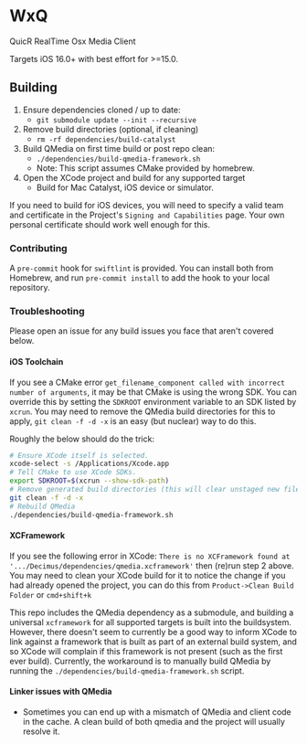 # WxQ

QuicR RealTime Osx Media Client

Targets iOS 16.0+ with best effort for >=15.0.

## Building

1. Ensure dependencies cloned / up to date:
    - `git submodule update --init --recursive`
2. Remove build directories (optional, if cleaning)
    - `rm -rf dependencies/build-catalyst`
3. Build QMedia on first time build or post repo clean:
    - `./dependencies/build-qmedia-framework.sh`
    - Note: This script assumes CMake provided by homebrew.
4. Open the XCode project and build for any supported target
    - Build for Mac Catalyst, iOS device or simulator.

If you need to build for iOS devices, you will need to specify a valid team and certificate in the Project's `Signing and Capabilities` page. Your own personal certificate should work well enough for this.

### Contributing

A `pre-commit` hook for `swiftlint` is provided. You can install both from Homebrew, and run `pre-commit install` to add the hook to your local repository.

### Troubleshooting

Please open an issue for any build issues you face that aren't covered below.

#### iOS Toolchain

If you see a CMake error `get_filename_component called with incorrect number of arguments`, it may be that CMake is using the wrong SDK. You can override this by setting the `SDKROOT` environment variable to an SDK listed by `xcrun`. You may need to remove the QMedia build directories for this to apply, `git clean -f -d -x` is an easy (but nuclear) way to do this.

Roughly the below should do the trick:

```bash
# Ensure XCode itself is selected.
xcode-select -s /Applications/Xcode.app
# Tell CMake to use XCode SDKs.
export SDKROOT=$(xcrun --show-sdk-path)
# Remove generated build directories (this will clear unstaged new files).
git clean -f -d -x
# Rebuild QMedia
./dependencies/build-qmedia-framework.sh
```

#### XCFramework

If you see the following error in XCode: `There is no XCFramework found at '.../Decimus/dependencies/qmedia.xcframework'` then (re)run step 2 above. You may need to clean your XCode build for it to notice the change if you had already opened the project, you can do this from `Product->Clean Build Folder` or `cmd+shift+k`

This repo includes the QMedia dependency as a submodule, and building a universal `xcframework` for all supported targets is built into the buildsystem. However, there doesn't seem to currently be a good way to inform XCode to link against a framework that is built as part of an external build system, and so XCode will complain if this framework is not present (such as the first ever build). Currently, the workaround is to manually build QMedia by running the `./dependencies/build-qmedia-framework.sh` script.

#### Linker issues with QMedia

- Sometimes you can end up with a mismatch of QMedia and client code in the cache. A clean build of both qmedia and the project will usually resolve it.

